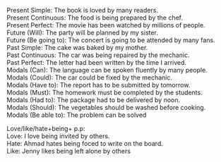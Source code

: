 Present Simple: The book is loved by many readers.  
Present Continuous: The food is being prepared by the chef.  
Present Perfect: The movie has been watched by millions of people.  
Future (Will): The party will be planned by my sister.  
Future (Be going to): The concert is going to be attended by many fans.  
Past Simple: The cake was baked by my mother.  
Past Continuous: The car was being repaired by the mechanic.  
Past Perfect: The letter had been written by the time I arrived.  
Modals (Can): The language can be spoken fluently by many people.  
Modals (Could): The car could be fixed by the mechanic.  
Modals (Have to): The report has to be submitted by tomorrow.  
Modals (Must): The homework must be completed by the students.  
Modals (Had to): The package had to be delivered by noon.  
Modals (Should): The vegetables should be washed before cooking.  
Modals (Be able to): The problem can be solved  
  
  
Love/like/hate+being+ p.p:  
Love: I love being invited by others.  
Hate: Ahmad hates being foced to write on the board.  
Like: Jenny likes being left alone by others